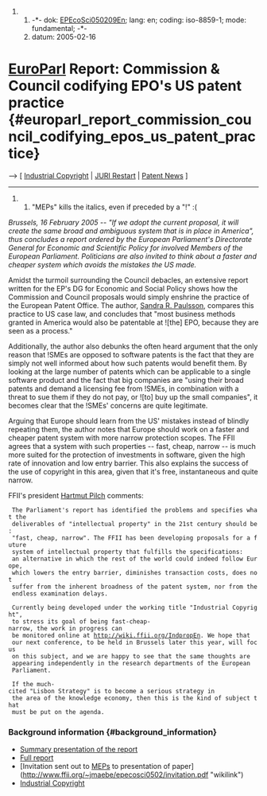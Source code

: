 1.  1.  -\*- dok: [EPEcoSci050209En](EPEcoSci050209En "wikilink"); lang:
        en; coding: iso-8859-1; mode: fundamental; -\*-
    2.  datum: 2005-02-16

# [EuroParl](EuroParl "wikilink") Report: Commission & Council codifying EPO\'s US patent practice {#europarl_report_commission_council_codifying_epos_us_patent_practice}

\--\> \[ [ Industrial Copyright](IndpropEn "wikilink") \| [ JURI
Restart](Restart050202En "wikilink") \| [ Patent
News](SwpatcninoEn "wikilink") \]

------------------------------------------------------------------------

1.  1.  \"MEPs\" kills the italics, even if preceded by a \"!\" :(

*Brussels, 16 February 2005 \-- \"If we adopt the current proposal, it
will create the same broad and ambiguous system that is in place in
America\", thus concludes a report ordered by the European Parliament\'s
Directorate General for Economic and Scientific Policy for involved
Members of the European Parliament. Politicians are also invited to
think about a faster and cheaper system which avoids the mistakes the US
made.*

Amidst the turmoil surrounding the Council debacles, an extensive report
written for the EP\'s DG for Economic and Social Policy shows how the
Commission and Council proposals would simply enshrine the practice of
the European Patent Office. The author, [ Sandra R.
Paulsson](SandraPaulssonEn "wikilink"), compares this practice to US
case law, and concludes that \"most business methods granted in America
would also be patentable at !\[the\] EPO, because they are seen as a
process.\"

Additionally, the author also debunks the often heard argument that the
only reason that !SMEs are opposed to software patents is the fact that
they are simply not well informed about how such patents would benefit
them. By looking at the large number of patents which can be applicable
to a single software product and the fact that big companies are \"using
their broad patents and demand a licensing fee from !SMEs, in
combination with a threat to sue them if they do not pay, or !\[to\] buy
up the small companies\", it becomes clear that the !SMEs\' concerns are
quite legitimate.

Arguing that Europe should learn from the US\' mistakes instead of
blindly repeating them, the author notes that Europe should work on a
faster and cheaper patent system with more narrow protection scopes. The
FFII agrees that a system with such properties \-- fast, cheap, narrow
\-- is much more suited for the protection of investments in software,
given the high rate of innovation and low entry barrier. This also
explains the success of the use of copyright in this area, given that
it\'s free, instantaneous and quite narrow.

FFII\'s president [ Hartmut Pilch](HartmutPilchEn "wikilink") comments:

` The Parliament's report has identified the problems and specifies what the`\
` deliverables of "intellectual property" in the 21st century should be:`\
` "fast, cheap, narrow". The FFII has been developing proposals for a future`\
` system of intellectual property that fulfills the specifications:`\
` an alternative in which the rest of the world could indeed follow Europe,`\
` which lowers the entry barrier, diminishes transaction costs, does not`\
` suffer from the inherent broadness of the patent system, nor from the`\
` endless examination delays.`

` Currently being developed under the working title "Industrial Copyright",`\
` to stress its goal of being fast-cheap-narrow, the work in progress can`\
` be monitored online at `[`http://wiki.ffii.org/IndpropEn`](http://wiki.ffii.org/IndpropEn)`. We hope that`\
` our next conference, to be held in Brussels later this year, will focus`\
` on this subject, and we are happy to see that the same thoughts are`\
` appearing independently in the research departments of the European`\
` Parliament.`

` If the much-cited "Lisbon Strategy" is to become a serious strategy in`\
` the area of the knowledge economy, then this is the kind of subject that`\
` must be put on the agenda.`

### Background information {#background_information}

-   [Summary presentation of the
    report](http://www.ffii.org/~jmaebe/epecosci0502/SoftwareHandout.pdf "wikilink")
-   [Full
    report](http://www.ffii.org/~jmaebe/epecosci0502/SoftwarePatent.pdf "wikilink")
-   [Invitation sent out to [MEPs](MEPs "wikilink") to presentation of
    paper](http://www.ffii.org/~jmaebe/epecosci0502/invitation.pdf "wikilink")
-   [ Industrial Copyright](IndpropEn "wikilink")
